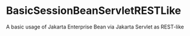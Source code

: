 # BasicSessionBeanServletRESTLike
A basic usage of Jakarta Enterprise Bean via Jakarta Servlet as REST-like

